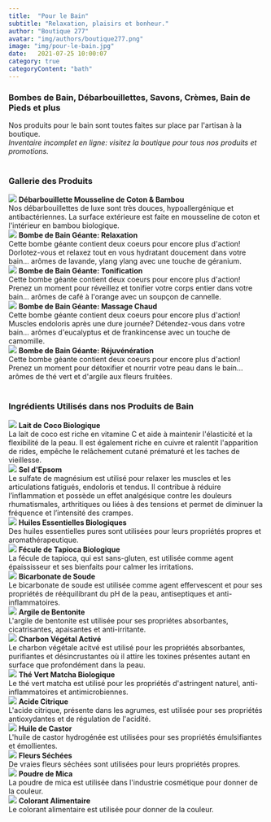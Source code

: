 ```yaml
---
title:  "Pour le Bain"
subtitle: "Relaxation, plaisirs et bonheur."
author: "Boutique 277"
avatar: "img/authors/boutique277.png"
image: "img/pour-le-bain.jpg"
date:   2021-07-25 10:00:07
category: true
categoryContent: "bath"
---
```


### Bombes de Bain, Débarbouillettes, Savons, Crèmes, Bain de Pieds et plus
Nos produits pour le bain sont toutes faites sur place par l'artisan à la boutique.
<br /><i>Inventaire incomplet en ligne: visitez la boutique pour tous nos produits et promotions.</i>
<br /><br />

### Gallerie des Produits
<img class="post-image-product" src="/img/products/washcloths/debarbouillette-vignesoranges.png">
<strong>Débarbouillette Mousseline de Coton & Bambou</strong><br />
Nos débarbouillettes de luxe sont très douces, hypoallergénique et antibactériennes. La surface extérieure est faite en mousseline de coton et l'intérieur en bambou biologique.
<div class="post-image-clear"></div>

<img class="post-image-product" src="/img/products/bathbombs/relaxation.png">
<strong>Bombe de Bain Géante: Relaxation</strong><br />
Cette bombe géante contient deux coeurs pour encore plus d'action! Dorlotez-vous et relaxez tout en vous hydratant doucement dans votre bain... arômes de lavande, ylang ylang avec une touche de géranium.
<div class="post-image-clear"></div>

<img class="post-image-product" src="/img/products/bathbombs/tonification.png">
<strong>Bombe de Bain Géante: Tonification</strong><br />
Cette bombe géante contient deux coeurs pour encore plus d'action! Prenez un moment pour réveillez et tonifier votre corps entier dans votre bain... arômes de café à l'orange avec un soupçon de cannelle.
<div class="post-image-clear"></div>

<img class="post-image-product" src="/img/products/bathbombs/tonification.png">
<strong>Bombe de Bain Géante: Massage Chaud</strong><br />
Cette bombe géante contient deux coeurs pour encore plus d'action! Muscles endoloris après une dure journée? Détendez-vous dans votre bain... arômes d'eucalyptus et de frankincense avec un touche de camomille.
<div class="post-image-clear"></div>

<img class="post-image-product" src="/img/products/coming-soon.jpg">
<strong>Bombe de Bain Géante: Réjuvénération</strong><br />
Cette bombe géante contient deux coeurs pour encore plus d'action! Prenez un moment pour détoxifier et nourrir votre peau dans le bain... arômes de thé vert et d'argile aux fleurs fruitées.
<div class="post-image-clear"></div>
<br />

### Ingrédients Utilisés dans nos Produits de Bain
<img class="post-image" src="/img/ingredients/cocomilk.jpg">
<strong>Lait de Coco Biologique</strong><br />
La lait de coco est riche en vitamine C et aide à maintenir l'élasticité et la flexibilité de la peau. Il est également riche en cuivre et ralentit l'apparition de rides, empêche le relâchement cutané prématuré et les taches de vieillesse.
<div class="post-image-clear"></div>

<img class="post-image" src="/img/ingredients/epsomsalt.jpg">
<strong>Sel d'Epsom</strong><br />
Le sulfate de magnésium est utilisé pour relaxer les muscles et les articulations fatigués, endoloris et tendus. Il contribue à réduire l’inflammation et possède un effet analgésique contre les douleurs rhumatismales, arthritiques ou liées à des tensions et permet de diminuer la fréquence et l’intensité des crampes.
<div class="post-image-clear"></div>

<img class="post-image" src="/img/ingredients/essentialoils.jpg">
<strong>Huiles Essentielles Biologiques</strong><br />
Des huiles essentielles pures sont utilisées pour leurs propriétés propres et aromathérapeutique.
<div class="post-image-clear"></div>

<img class="post-image" src="/img/ingredients/tapiocastarch.jpg">
<strong>Fécule de Tapioca Biologique</strong><br />
La fécule de tapioca, qui est sans-gluten, est utilisée comme agent épaississeur et ses bienfaits pour calmer les irritations.
<div class="post-image-clear"></div>

<img class="post-image" src="/img/ingredients/bakingsoda.jpg">
<strong>Bicarbonate de Soude</strong><br />
Le bicarbonate de soude est utilisée comme agent effervescent et pour ses propriétés de rééquilibrant du pH de la peau, antiseptiques et anti-inflammatoires.
<div class="post-image-clear"></div>

<img class="post-image" src="/img/ingredients/bentoniteclay.jpg">
<strong>Argile de Bentonite</strong><br />
L'argile de bentonite est utilisée pour ses propriétes absorbantes, cicatrisantes, apaisantes et anti-irritante.
<div class="post-image-clear"></div>

<img class="post-image" src="/img/ingredients/activatedcharcoal.jpg">
<strong>Charbon Végétal Activé</strong><br />
Le charbon végétale acitvé est utilisé pour les propriétés absorbantes, purifiantes et désincrustantes où il attire les toxines présentes autant en surface que profondément dans la peau.
<div class="post-image-clear"></div>

<img class="post-image" src="/img/ingredients/matchagreentea.jpg">
<strong>Thé Vert Matcha Biologique</strong><br />
Le thé vert matcha est utilisé pour les propriétés d'astringent naturel, anti-inflammatoires et antimicrobiennes.
<div class="post-image-clear"></div>

<img class="post-image" src="/img/ingredients/citricacid.jpg">
<strong>Acide Citrique</strong><br />
L'acide citrique, présente dans les agrumes, est utilisée pour ses propriétés antioxydantes et de régulation de l'acidité.
<div class="post-image-clear"></div>

<img class="post-image" src="/img/ingredients/castoroil.jpg">
<strong>Huile de Castor</strong><br />
L'huile de castor hydrogénée est utilisées pour ses propriétés émulsifiantes et émollientes.
<div class="post-image-clear"></div>

<img class="post-image" src="/img/ingredients/driedroses.jpg">
<strong>Fleurs Séchées</strong><br />
De vraies fleurs séchées sont utilisées pour leurs propriétés propres.
<div class="post-image-clear"></div>

<img class="post-image" src="/img/ingredients/micapowder.jpg">
<strong>Poudre de Mica</strong><br />
La poudre de mica est utilisée dans l'industrie cosmétique pour donner de la couleur.
<div class="post-image-clear"></div>

<img class="post-image" src="/img/ingredients/foodcoloring.jpg">
<strong>Colorant Alimentaire</strong><br />
Le colorant alimentaire est utilisée pour donner de la couleur.
<div class="post-image-clear"></div>